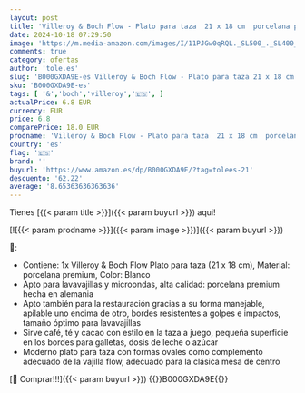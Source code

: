 ```yaml
---
layout: post
title: 'Villeroy & Boch Flow - Plato para taza  21 x 18 cm  porcelana premium  color blanco'
date: 2024-10-18 07:29:50
image: 'https://m.media-amazon.com/images/I/11PJGw0qRQL._SL500_._SL400_.jpg'
comments: true
category: ofertas
author: 'tole.es'
slug: 'B000GXDA9E-es Villeroy & Boch Flow - Plato para taza 21 x 18 cm...'
sku: 'B000GXDA9E-es'
tags: [ '&','boch','villeroy','🇪🇸', ]
actualPrice: 6.8 EUR
currency: EUR
price: 6.8
comparePrice: 18.0 EUR
prodname: 'Villeroy & Boch Flow - Plato para taza  21 x 18 cm  porcelana premium  color blanco'
country: 'es'
flag: '🇪🇸'
brand: ''
buyurl: 'https://www.amazon.es/dp/B000GXDA9E/?tag=tolees-21'
descuento: '62.22'
average: '8.65363636363636'
---
```


Tienes [{{< param title >}}]({{< param buyurl >}}) aqui!

[![{{< param prodname >}}]({{< param image >}})]({{< param buyurl >}})

🔎:

- Contiene: 1x Villeroy & Boch Flow Plato para taza (21 x 18 cm), Material: porcelana premium, Color: Blanco
- Apto para lavavajillas y microondas, alta calidad: porcelana premium hecha en alemania
- Apto también para la restauración gracias a su forma manejable, apilable uno encima de otro, bordes resistentes a golpes e impactos, tamaño óptimo para lavavajillas
- Sirve café, té y cacao con estilo en la taza a juego, pequeña superficie en los bordes para galletas, dosis de leche o azúcar
- Moderno plato para taza con formas ovales como complemento adecuado de la vajilla flow, adecuado para la clásica mesa de centro

[🛒 Comprar!!!]({{< param buyurl >}})
{{<world>}}B000GXDA9E{{</world>}}

